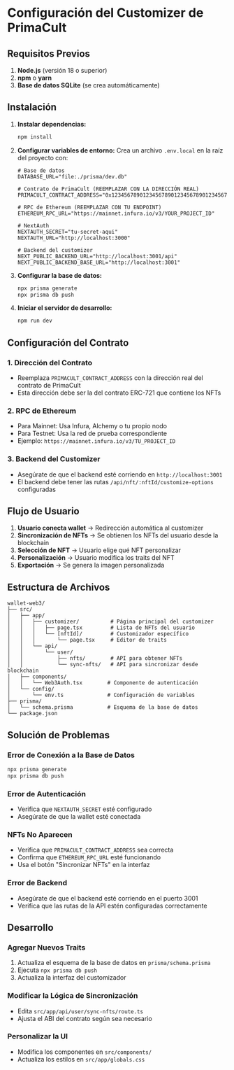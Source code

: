 # Configuración del Customizer de PrimaCult

## Requisitos Previos

1. **Node.js** (versión 18 o superior)
2. **npm** o **yarn**
3. **Base de datos SQLite** (se crea automáticamente)

## Instalación

1. **Instalar dependencias:**
   ```bash
   npm install
   ```

2. **Configurar variables de entorno:**
   Crea un archivo `.env.local` en la raíz del proyecto con:
   ```env
   # Base de datos
   DATABASE_URL="file:./prisma/dev.db"
   
   # Contrato de PrimaCult (REEMPLAZAR CON LA DIRECCIÓN REAL)
   PRIMACULT_CONTRACT_ADDRESS="0x1234567890123456789012345678901234567890"
   
   # RPC de Ethereum (REEMPLAZAR CON TU ENDPOINT)
   ETHEREUM_RPC_URL="https://mainnet.infura.io/v3/YOUR_PROJECT_ID"
   
   # NextAuth
   NEXTAUTH_SECRET="tu-secret-aqui"
   NEXTAUTH_URL="http://localhost:3000"
   
   # Backend del customizer
   NEXT_PUBLIC_BACKEND_URL="http://localhost:3001/api"
   NEXT_PUBLIC_BACKEND_BASE_URL="http://localhost:3001"
   ```

3. **Configurar la base de datos:**
   ```bash
   npx prisma generate
   npx prisma db push
   ```

4. **Iniciar el servidor de desarrollo:**
   ```bash
   npm run dev
   ```

## Configuración del Contrato

### 1. Dirección del Contrato
- Reemplaza `PRIMACULT_CONTRACT_ADDRESS` con la dirección real del contrato de PrimaCult
- Esta dirección debe ser la del contrato ERC-721 que contiene los NFTs

### 2. RPC de Ethereum
- Para Mainnet: Usa Infura, Alchemy o tu propio nodo
- Para Testnet: Usa la red de prueba correspondiente
- Ejemplo: `https://mainnet.infura.io/v3/TU_PROJECT_ID`

### 3. Backend del Customizer
- Asegúrate de que el backend esté corriendo en `http://localhost:3001`
- El backend debe tener las rutas `/api/nft/:nftId/customize-options` configuradas

## Flujo de Usuario

1. **Usuario conecta wallet** → Redirección automática al customizer
2. **Sincronización de NFTs** → Se obtienen los NFTs del usuario desde la blockchain
3. **Selección de NFT** → Usuario elige qué NFT personalizar
4. **Personalización** → Usuario modifica los traits del NFT
5. **Exportación** → Se genera la imagen personalizada

## Estructura de Archivos

```
wallet-web3/
├── src/
│   ├── app/
│   │   ├── customizer/          # Página principal del customizer
│   │   │   ├── page.tsx         # Lista de NFTs del usuario
│   │   │   └── [nftId]/         # Customizador específico
│   │   │       └── page.tsx     # Editor de traits
│   │   └── api/
│   │       └── user/
│   │           ├── nfts/        # API para obtener NFTs
│   │           └── sync-nfts/   # API para sincronizar desde blockchain
│   ├── components/
│   │   └── Web3Auth.tsx        # Componente de autenticación
│   └── config/
│       └── env.ts              # Configuración de variables
├── prisma/
│   └── schema.prisma           # Esquema de la base de datos
└── package.json
```

## Solución de Problemas

### Error de Conexión a la Base de Datos
```bash
npx prisma generate
npx prisma db push
```

### Error de Autenticación
- Verifica que `NEXTAUTH_SECRET` esté configurado
- Asegúrate de que la wallet esté conectada

### NFTs No Aparecen
- Verifica que `PRIMACULT_CONTRACT_ADDRESS` sea correcta
- Confirma que `ETHEREUM_RPC_URL` esté funcionando
- Usa el botón "Sincronizar NFTs" en la interfaz

### Error de Backend
- Asegúrate de que el backend esté corriendo en el puerto 3001
- Verifica que las rutas de la API estén configuradas correctamente

## Desarrollo

### Agregar Nuevos Traits
1. Actualiza el esquema de la base de datos en `prisma/schema.prisma`
2. Ejecuta `npx prisma db push`
3. Actualiza la interfaz del customizador

### Modificar la Lógica de Sincronización
- Edita `src/app/api/user/sync-nfts/route.ts`
- Ajusta el ABI del contrato según sea necesario

### Personalizar la UI
- Modifica los componentes en `src/components/`
- Actualiza los estilos en `src/app/globals.css`
